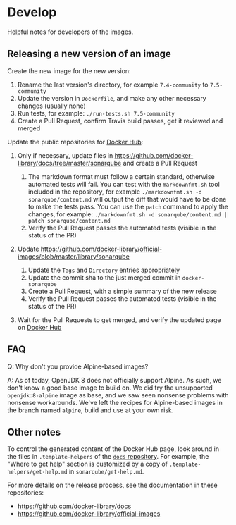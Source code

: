 Develop
=======

Helpful notes for developers of the images.

Releasing a new version of an image
-----------------------------------

Create the new image for the new version:

1. Rename the last version's directory, for example `7.4-community` to `7.5-community`
2. Update the version in `Dockerfile`, and make any other necessary changes (usually none)
3. Run tests, for example: `./run-tests.sh 7.5-community`
4. Create a Pull Request, confirm Travis build passes, get it reviewed and merged

Update the public repositories for [Docker Hub][hub]:

1. Only if necessary, update files in https://github.com/docker-library/docs/tree/master/sonarqube and create a Pull Request
    1. The markdown format must follow a certain standard, otherwise automated tests will fail. You can test with the `markdownfmt.sh` tool included in the repository, for example `./markdownfmt.sh -d sonarqube/content.md` will output the diff that would have to be done to make the tests pass. You can use the `patch` command to apply the changes, for example: `./markdownfmt.sh -d sonarqube/content.md | patch sonarqube/content.md`
    2. Verify the Pull Request passes the automated tests (visible in the status of the PR)

2. Update https://github.com/docker-library/official-images/blob/master/library/sonarqube
    1. Update the `Tags` and `Directory` entries appropriately
    2. Update the commit sha to the just merged commit in `docker-sonarqube`
    3. Create a Pull Request, with a simple summary of the new release
    4. Verify the Pull Request passes the automated tests (visible in the status of the PR)

3. Wait for the Pull Requests to get merged, and verify the updated page on [Docker Hub][hub]

FAQ
---

Q: Why don't you provide Alpine-based images?

A: As of today, OpenJDK 8 does not officially support Alpine. As such, we don't know a good base image to build on. We did try the unsupported `openjdk:8-alpine` image as base, and we saw seen nonsense problems with nonsense workarounds. We've left the recipes for Alpine-based images in the branch named `alpine`, build and use at your own risk.

Other notes
-----------

To control the generated content of the Docker Hub page, look around in the files in `.template-helpers` of the [`docs` repository][docs]. For example, the "Where to get help" section is customized by a copy of `.template-helpers/get-help.md` in `sonarqube/get-help.md`.

For more details on the release process, see the documentation in these repositories:

- https://github.com/docker-library/docs
- https://github.com/docker-library/official-images

[hub]: https://hub.docker.com/_/sonarqube/
[docs]: https://github.com/docker-library/docs
